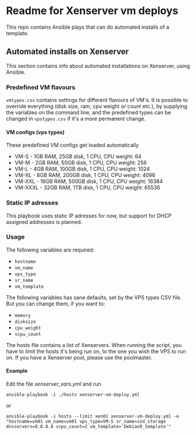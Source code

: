 # Readme for Xenserver vm deploys

This repo contains Ansible plays that can do automated installs of a template.

## Automated installs on Xenserver

This section contains info about automated installations on Xenserver, using Ansible.

### Predefined VM flavours

`vmtypes.csv` contains settings for different flavours of VM's. It is possible
to override everything (disk size, ram, cpu weight or count etc.), by
supplying the variables on the command line, and the predefined types can be
changed in `vpstypes.csv` if it's a more permanent change.

#### VM configs (vps types)

These predefined VM configs get loaded automatically

- VM-S - 1GB RAM, 25GB disk, 1 CPU, CPU weight: 64
- VM-M - 2GB RAM, 50GB disk, 1 CPU, CPU weight: 256
- VM-L - 4GB RAM, 100GB disk, 1 CPU, CPU weight: 1024
- VM-XL - 8GB RAM, 200GB disk, 1 CPU, CPU weight: 4096
- VM-XXL - 16GB RAM, 500GB disk, 1 CPU, CPU weight: 16384
- VM-XXXL - 32GB RAM, 1TB disk, 1 CPU, CPU weight: 65536

### Static IP adresses

This playbook uses static IP adresses for now, but support for DHCP assigned
addresses is planned.

### Usage

The following variables are required:

- `hostname`
- `vm_name`
- `vps_type`
- `sr_name`
- `vm_template`

The following variables has sane defaults, set by the VPS types CSV
file. But you can change them, if you want to:

- `memory`
- `disksize`
- `cpu_weight`
- `vcpu_count`

The hosts file contains a list of Xenservers. When running the script, you have
to limit the hosts it's being run on, to the one you wish the VPS to run on. If
you have a Xenserver pool, please use the poolmaster.

#### Example

Edit the file *xenserver_vars.yml* and run

`ansible-playbook -i ./hosts xenserver-vm-deploy.yml`

or

`ansible-playbook -i hosts --limit xen01 xenserver-vm-deploy.yml -e
"hostname=vm01 vm_name=vm01 vps_type=VM-S sr_name=ssd_storage dnsservers=8.8.8.8
vcpu_count=2 vm_template='Debian9_template'"`
